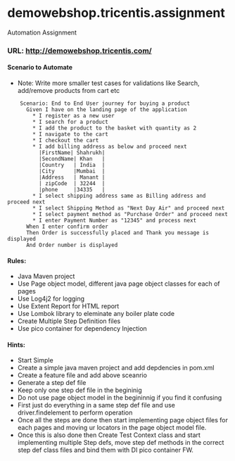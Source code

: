 # demowebshop.tricentis.assignment
Automation Assignment

### URL: http://demowebshop.tricentis.com/

#### Scenario to Automate
* Note: Write more smaller test cases for validations like Search, add/remove products from cart etc

```gherkin
    Scenario: End to End User journey for buying a product
      Given I have on the landing page of the application
        * I register as a new user
        * I search for a product
        * I add the product to the basket with quantity as 2
        * I navigate to the cart
        * I checkout the cart
        * I add billing address as below and proceed next
          |FirstName| Shahrukh|
          |SecondName| Khan   |
          |Country   | India  |
          |City      |Mumbai  |
          |Address   | Manant |
          | zipCode  | 32244  |
          |phone     |34335   |
        * I select shipping address same as Billing address and proceed next
        * I select Shipping Method as "Next Day Air" and proceed next
        * I select payment method as "Purchase Order" and proceed next
        * I enter Payment Number as "12345" and process next
      When I enter confirm order
      Then Order is successfully placed and Thank you message is displayed
      And Order number is displayed
```

#### Rules:
* Java Maven project
* Use Page object model, different java page object classes for each of pages
* Use Log4j2 for logging
* Use Extent Report for HTML report
* Use Lombok library to eleminate any boiler plate code
* Create Multiple Step Definition files
* Use pico container for dependency Injection

#### Hints:
  * Start Simple
  * Create a simple java maven project and add depdencies in pom.xml
  * Create a feature file and add above sceanrio
  * Generate a step def file
  * Keep only one step def file in the begininig
  * Do not use page object model in the begininnig if you find it confusing
  * First just do everything in a same step def file and use driver.findelement to perform operation
  * Once all the steps are done then start implementing page object files for each pages and moving ur locators in the page object model file.
  * Once this is also done then Create Test Context class and start implementing multiple Step defs, move step def methods in the correct step def class files and bind them with DI pico container FW.

